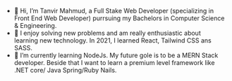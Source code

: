 - 👋 Hi, I’m Tanvir Mahmud, a Full Stake Web Developer (specializing in Front End Web Developer) purrsuing my Bachelors in Computer Science & Engineering.
- 👀 I enjoy solving new problems and am really enthusiastic about learning new technology. In 2021, I learned React, Tailwind CSS ans SASS. 
- 🌱 I’m currently learning NodeJs. My future gole is to be a MERN Stack developer. Beside that I want to learn a premium level framework like 
 .NET core/ Java Spring/Ruby Nails.



